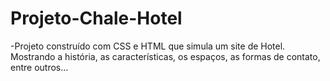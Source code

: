 # Projeto-Chale-Hotel

-Projeto construído com CSS e HTML que simula um site de Hotel. Mostrando a história, as características, os espaços, as formas de contato, entre outros...

